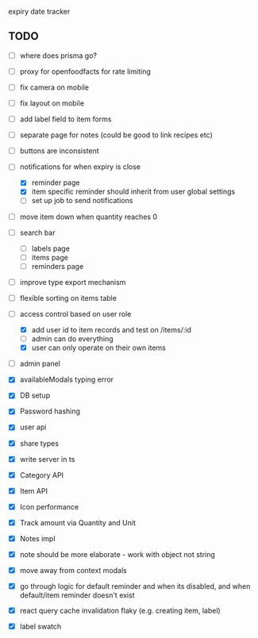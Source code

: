 expiry date tracker

## TODO

- [ ] where does prisma go?
- [ ] proxy for openfoodfacts for rate limiting
- [ ] fix camera on mobile
- [ ] fix layout on mobile
- [ ] add label field to item forms
- [ ] separate page for notes (could be good to link recipes etc)
- [ ] buttons are inconsistent
- [ ] notifications for when expiry is close
  - [x] reminder page
  - [x] item specific reminder should inherit from user global settings
  - [ ] set up job to send notifications
- [ ] move item down when quantity reaches 0
- [ ] search bar
  - [ ] labels page
  - [ ] items page
  - [ ] reminders page
- [ ] improve type export mechanism
- [ ] flexible sorting on items table
- [ ] access control based on user role

  - [x] add user id to item records and test on /items/:id
  - [ ] admin can do everything
  - [x] user can only operate on their own items

- [ ] admin panel
- [x] availableModals typing error
- [x] DB setup
- [x] Password hashing
- [x] user api
- [x] share types
- [x] write server in ts
- [x] Category API
- [x] Item API
- [x] Icon performance
- [x] Track amount via Quantity and Unit
- [x] Notes impl
- [x] note should be more elaborate - work with object not string
- [x] move away from context modals
- [x] go through logic for default reminder and when its disabled, and when default/item reminder doesn't exist
- [x] react query cache invalidation flaky (e.g. creating item, label)
- [x] label swatch
